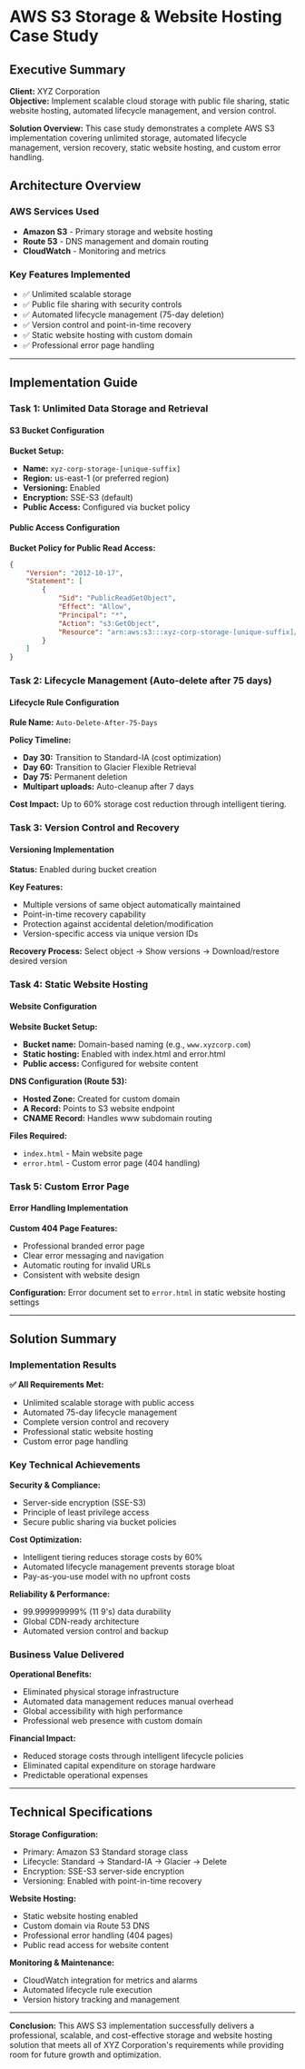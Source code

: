 # AWS S3 Storage & Website Hosting Case Study

## Executive Summary

**Client:** XYZ Corporation  
**Objective:** Implement scalable cloud storage with public file sharing, static website hosting, automated lifecycle management, and version control.

**Solution Overview:** This case study demonstrates a complete AWS S3 implementation covering unlimited storage, automated lifecycle management, version recovery, static website hosting, and custom error handling.


## Architecture Overview

### AWS Services Used
- **Amazon S3** - Primary storage and website hosting
- **Route 53** - DNS management and domain routing
- **CloudWatch** - Monitoring and metrics

### Key Features Implemented
- ✅ Unlimited scalable storage
- ✅ Public file sharing with security controls
- ✅ Automated lifecycle management (75-day deletion)
- ✅ Version control and point-in-time recovery
- ✅ Static website hosting with custom domain
- ✅ Professional error page handling

---

## Implementation Guide

### Task 1: Unlimited Data Storage and Retrieval
#### S3 Bucket Configuration

**Bucket Setup:**
- **Name:** `xyz-corp-storage-[unique-suffix]`
- **Region:** us-east-1 (or preferred region)
- **Versioning:** Enabled
- **Encryption:** SSE-S3 (default)
- **Public Access:** Configured via bucket policy

#### Public Access Configuration

**Bucket Policy for Public Read Access:**
```json
{
    "Version": "2012-10-17",
    "Statement": [
        {
            "Sid": "PublicReadGetObject",
            "Effect": "Allow",
            "Principal": "*",
            "Action": "s3:GetObject",
            "Resource": "arn:aws:s3:::xyz-corp-storage-[unique-suffix]/*"
        }
    ]
}
```

### Task 2: Lifecycle Management (Auto-delete after 75 days)

#### Lifecycle Rule Configuration

**Rule Name:** `Auto-Delete-After-75-Days`

**Policy Timeline:**
- **Day 30:** Transition to Standard-IA (cost optimization)
- **Day 60:** Transition to Glacier Flexible Retrieval
- **Day 75:** Permanent deletion
- **Multipart uploads:** Auto-cleanup after 7 days

**Cost Impact:** Up to 60% storage cost reduction through intelligent tiering.

### Task 3: Version Control and Recovery

#### Versioning Implementation

**Status:** Enabled during bucket creation

**Key Features:**
- Multiple versions of same object automatically maintained
- Point-in-time recovery capability
- Protection against accidental deletion/modification
- Version-specific access via unique version IDs

**Recovery Process:** Select object → Show versions → Download/restore desired version

### Task 4: Static Website Hosting

#### Website Configuration

**Website Bucket Setup:**
- **Bucket name:** Domain-based naming (e.g., `www.xyzcorp.com`)
- **Static hosting:** Enabled with index.html and error.html
- **Public access:** Configured for website content

**DNS Configuration (Route 53):**
- **Hosted Zone:** Created for custom domain
- **A Record:** Points to S3 website endpoint
- **CNAME Record:** Handles www subdomain routing

**Files Required:**
- `index.html` - Main website page
- `error.html` - Custom error page (404 handling)

### Task 5: Custom Error Page

#### Error Handling Implementation

**Custom 404 Page Features:**
- Professional branded error page
- Clear error messaging and navigation
- Automatic routing for invalid URLs
- Consistent with website design

**Configuration:** Error document set to `error.html` in static website hosting settings

---

## Solution Summary

### Implementation Results

**✅ All Requirements Met:**
- Unlimited scalable storage with public access
- Automated 75-day lifecycle management
- Complete version control and recovery
- Professional static website hosting
- Custom error page handling

### Key Technical Achievements

**Security & Compliance:**
- Server-side encryption (SSE-S3)
- Principle of least privilege access
- Secure public sharing via bucket policies

**Cost Optimization:**
- Intelligent tiering reduces storage costs by 60%
- Automated lifecycle management prevents storage bloat
- Pay-as-you-use model with no upfront costs

**Reliability & Performance:**
- 99.999999999% (11 9's) data durability
- Global CDN-ready architecture
- Automated version control and backup

### Business Value Delivered

**Operational Benefits:**
- Eliminated physical storage infrastructure
- Automated data management reduces manual overhead
- Global accessibility with high performance
- Professional web presence with custom domain

**Financial Impact:**
- Reduced storage costs through intelligent lifecycle policies
- Eliminated capital expenditure on storage hardware
- Predictable operational expenses

---

## Technical Specifications

**Storage Configuration:**
- Primary: Amazon S3 Standard storage class
- Lifecycle: Standard → Standard-IA → Glacier → Delete
- Encryption: SSE-S3 server-side encryption
- Versioning: Enabled with point-in-time recovery

**Website Hosting:**
- Static website hosting enabled
- Custom domain via Route 53 DNS
- Professional error handling (404 pages)
- Public read access for website content

**Monitoring & Maintenance:**
- CloudWatch integration for metrics and alarms
- Automated lifecycle rule execution
- Version history tracking and management

---

**Conclusion:** This AWS S3 implementation successfully delivers a professional, scalable, and cost-effective storage and website hosting solution that meets all of XYZ Corporation's requirements while providing room for future growth and optimization.
